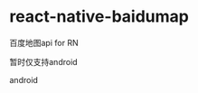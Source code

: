 # react-native-baidumap
百度地图api for RN

暂时仅支持android

android
 <meta-data android:name="com.baidu.lbsapi.API_KEY" android:value="BVHnC25egOm9dQ0VLRWrS5c0"/>

